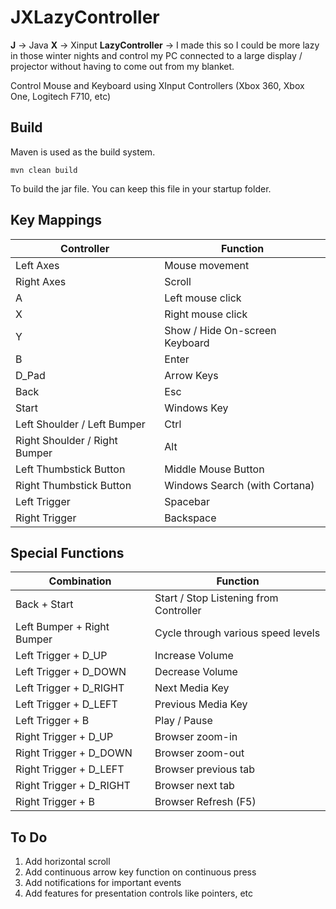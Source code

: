 # JXLazyController

**J**    -> Java
**X**    -> Xinput
**LazyController** -> I made this so I could be more lazy in those winter nights and control my PC connected to a large display / projector without having to come out from my blanket.

Control Mouse and Keyboard using XInput Controllers (Xbox 360, Xbox One, Logitech F710, etc)

## Build
Maven is used as the build system. 

    mvn clean build

To build the jar file. You can keep this file in your startup folder.

## Key Mappings
| Controller |  Function|
|--|--|
| Left Axes |  Mouse movement
Right Axes | Scroll
A | Left mouse click
X | Right mouse click
Y | Show / Hide On-screen Keyboard
B | Enter
D_Pad | Arrow Keys
Back | Esc
Start | Windows Key
Left Shoulder / Left Bumper | Ctrl 
Right Shoulder / Right Bumper | Alt 
Left Thumbstick Button | Middle Mouse Button 
Right Thumbstick Button | Windows Search (with Cortana)
Left Trigger | Spacebar 
Right Trigger | Backspace |



## Special Functions
| Combination | Function  |
|--|--|
| Back + Start | Start / Stop Listening from Controller  
 Left Bumper + Right Bumper | Cycle through various speed levels 
 Left Trigger + D_UP | Increase Volume 
 Left Trigger + D_DOWN | Decrease Volume 
 Left Trigger + D_RIGHT | Next Media Key
 Left Trigger + D_LEFT | Previous Media Key
 Left Trigger + B | Play / Pause 
 Right Trigger + D_UP | Browser zoom-in 
 Right Trigger + D_DOWN | Browser zoom-out 
 Right Trigger + D_LEFT | Browser previous tab 
 Right Trigger + D_RIGHT | Browser next tab 
 Right Trigger + B | Browser Refresh (F5) |



## To Do

1. Add horizontal scroll
2. Add continuous arrow key function on continuous press
3. Add notifications for important events 
4. Add features for presentation controls like pointers, etc



